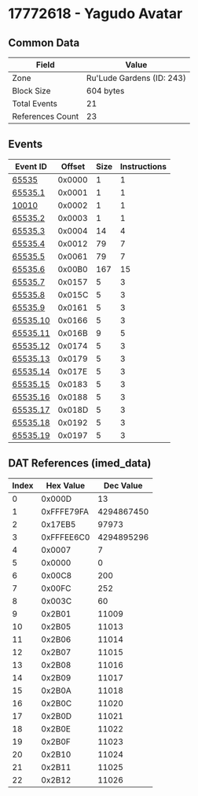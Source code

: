 # 17772618 - Yagudo Avatar

## Common Data

| Field            | Value                     |
|------------------|---------------------------|
| Zone             | Ru'Lude Gardens (ID: 243) |
| Block Size       | 604 bytes                 |
| Total Events     | 21                        |
| References Count | 23                        |

## Events

| Event ID                  | Offset   |   Size |   Instructions |
|---------------------------|----------|--------|----------------|
| [65535](./65535.md)       | 0x0000   |      1 |              1 |
| [65535.1](./65535.1.md)   | 0x0001   |      1 |              1 |
| [10010](./10010.md)       | 0x0002   |      1 |              1 |
| [65535.2](./65535.2.md)   | 0x0003   |      1 |              1 |
| [65535.3](./65535.3.md)   | 0x0004   |     14 |              4 |
| [65535.4](./65535.4.md)   | 0x0012   |     79 |              7 |
| [65535.5](./65535.5.md)   | 0x0061   |     79 |              7 |
| [65535.6](./65535.6.md)   | 0x00B0   |    167 |             15 |
| [65535.7](./65535.7.md)   | 0x0157   |      5 |              3 |
| [65535.8](./65535.8.md)   | 0x015C   |      5 |              3 |
| [65535.9](./65535.9.md)   | 0x0161   |      5 |              3 |
| [65535.10](./65535.10.md) | 0x0166   |      5 |              3 |
| [65535.11](./65535.11.md) | 0x016B   |      9 |              5 |
| [65535.12](./65535.12.md) | 0x0174   |      5 |              3 |
| [65535.13](./65535.13.md) | 0x0179   |      5 |              3 |
| [65535.14](./65535.14.md) | 0x017E   |      5 |              3 |
| [65535.15](./65535.15.md) | 0x0183   |      5 |              3 |
| [65535.16](./65535.16.md) | 0x0188   |      5 |              3 |
| [65535.17](./65535.17.md) | 0x018D   |      5 |              3 |
| [65535.18](./65535.18.md) | 0x0192   |      5 |              3 |
| [65535.19](./65535.19.md) | 0x0197   |      5 |              3 |

## DAT References (imed_data)

|   Index | Hex Value   |   Dec Value |
|---------|-------------|-------------|
|       0 | 0x000D      |          13 |
|       1 | 0xFFFE79FA  |  4294867450 |
|       2 | 0x17EB5     |       97973 |
|       3 | 0xFFFEE6C0  |  4294895296 |
|       4 | 0x0007      |           7 |
|       5 | 0x0000      |           0 |
|       6 | 0x00C8      |         200 |
|       7 | 0x00FC      |         252 |
|       8 | 0x003C      |          60 |
|       9 | 0x2B01      |       11009 |
|      10 | 0x2B05      |       11013 |
|      11 | 0x2B06      |       11014 |
|      12 | 0x2B07      |       11015 |
|      13 | 0x2B08      |       11016 |
|      14 | 0x2B09      |       11017 |
|      15 | 0x2B0A      |       11018 |
|      16 | 0x2B0C      |       11020 |
|      17 | 0x2B0D      |       11021 |
|      18 | 0x2B0E      |       11022 |
|      19 | 0x2B0F      |       11023 |
|      20 | 0x2B10      |       11024 |
|      21 | 0x2B11      |       11025 |
|      22 | 0x2B12      |       11026 |
